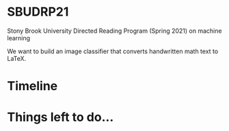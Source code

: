 # SBUDRP21

Stony Brook University Directed Reading Program (Spring 2021) on machine learning

We want to build an image classifier that converts handwritten math text to
LaTeX.

# Timeline

# Things left to do...
